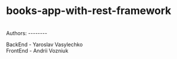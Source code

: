 # books-app-with-rest-framework
<br />
Authors:
--------

BackEnd - Yaroslav Vasylechko<br />
FrontEnd - Andrii Vozniuk<br />
